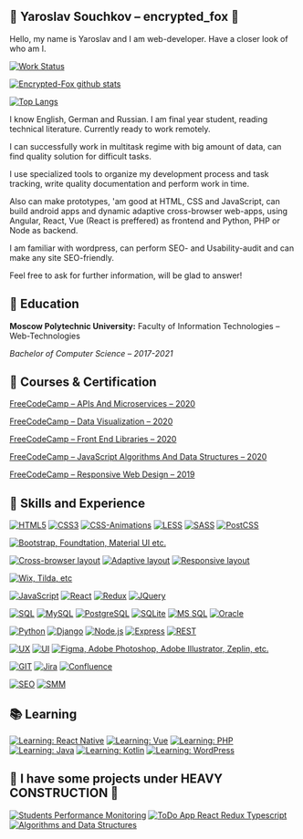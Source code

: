 ## 	:fox_face: Yaroslav Souchkov – encrypted_fox :fox_face:

Hello, my name is Yaroslav and I am web-developer. Have a closer look of who am I.

[![Work Status](https://img.shields.io/badge/status-accepting%20job%20offers-brightgreen?style=for-the-badge)](https://github.com/encrypted-fox)

[![Encrypted-Fox github stats](https://github-readme-stats.vercel.app/api?username=encrypted-fox&theme=dark)](https://github.com/encrypted-fox)

[![Top Langs](https://github-readme-stats.vercel.app/api/top-langs/?username=encrypted-fox&theme=dark)](https://github.com/encrypted-fox)

I know English, German and Russian. I am final year student, reading technical literature. Currently ready to work remotely.

I can successfully work in multitask regime with big amount of data, can find quality solution for difficult tasks.

I use specialized tools to organize my development process and task tracking, write quality documentation and perform work in time.

Also can make prototypes, 'am good at HTML, CSS and JavaScript, can build android apps and dynamic adaptive cross-browser web-apps, using Angular, React, Vue (React is preffered) as frontend and Python, PHP or Node as backend.

I am familiar with wordpress, can perform SEO- and Usability-audit and can make any site SEO-friendly.

Feel free to ask for further information, will be glad to answer!




## :scroll: Education

**Moscow Polytechnic University:** Faculty of Information Technologies – Web-Technologies 

*Bachelor of Computer Science – 2017-2021*


## :receipt: Courses & Certification

[FreeCodeCamp – APIs And Microservices – 2020](https://www.freecodecamp.org/certification/yaroslavsouchkov/apis-and-microservices)

[FreeCodeCamp – Data Visualization – 2020](https://www.freecodecamp.org/certification/yaroslavsouchkov/data-visualization)

[FreeCodeCamp – Front End Libraries – 2020](https://www.freecodecamp.org/certification/yaroslavsouchkov/front-end-libraries)

[FreeCodeCamp – JavaScript Algorithms And Data Structures – 2020](https://www.freecodecamp.org/certification/yaroslavsouchkov/javascript-algorithms-and-data-structures)

[FreeCodeCamp – Responsive Web Design – 2019](https://www.freecodecamp.org/certification/yaroslavsouchkov/responsive-web-design)


## :toolbox: Skills and Experience

[![HTML5](https://img.shields.io/badge/-HTML5-ff69b4?style=for-the-badge)](https://github.com/encrypted-fox)
[![CSS3](https://img.shields.io/badge/-CSS3-ff69b4?style=for-the-badge)](https://github.com/encrypted-fox)
[![CSS-Animations](https://img.shields.io/badge/-CSS3--animations-ff69b4?style=for-the-badge)](https://github.com/encrypted-fox)
[![LESS](https://img.shields.io/badge/-less-ff69b4?style=for-the-badge)](https://github.com/encrypted-fox)
[![SASS](https://img.shields.io/badge/-sass-ff69b4?style=for-the-badge)](https://github.com/encrypted-fox)
[![PostCSS](https://img.shields.io/badge/-postcss-ff69b4?style=for-the-badge)](https://github.com/encrypted-fox)

[![Bootstrap, Foundtation, Material UI etc.](https://img.shields.io/badge/-bootstrap,%20foundation,%20material%20ui,%20etc.-brightgreen?style=for-the-badge)](https://github.com/encrypted-fox)

[![Cross-browser layout](https://img.shields.io/badge/-cross--browser%20layout-informational?style=for-the-badge)](https://github.com/encrypted-fox)
[![Adaptive layout](https://img.shields.io/badge/-adaptive%20layout-informational?style=for-the-badge)](https://github.com/encrypted-fox)
[![Responsive layout](https://img.shields.io/badge/-responsive%20layout-informational?style=for-the-badge)](https://github.com/encrypted-fox)

[![Wix, Tilda, etc](https://img.shields.io/badge/-wix,%20tilda,%20etc.-lightgrey?style=for-the-badge)](https://github.com/encrypted-fox)

[![JavaScript](https://img.shields.io/badge/-javascript-ffcc00?style=for-the-badge)](https://github.com/encrypted-fox)
[![React](https://img.shields.io/badge/-react-ffcc00?style=for-the-badge)](https://github.com/encrypted-fox)
[![Redux](https://img.shields.io/badge/-redux-ffcc00?style=for-the-badge)](https://github.com/encrypted-fox)
[![JQuery](https://img.shields.io/badge/-jquery-ffcc00?style=for-the-badge)](https://github.com/encrypted-fox)

[![SQL](https://img.shields.io/badge/-sql-coral?style=for-the-badge)](https://github.com/encrypted-fox)
[![MySQL](https://img.shields.io/badge/-mysql-coral?style=for-the-badge)](https://github.com/encrypted-fox)
[![PostgreSQL](https://img.shields.io/badge/-postgresql-coral?style=for-the-badge)](https://github.com/encrypted-fox)
[![SQLite](https://img.shields.io/badge/-sqlite-coral?style=for-the-badge)](https://github.com/encrypted-fox)
[![MS SQL](https://img.shields.io/badge/-ms%20sql-coral?style=for-the-badge)](https://github.com/encrypted-fox)
[![Oracle](https://img.shields.io/badge/-oracle-coral?style=for-the-badge)](https://github.com/encrypted-fox)

[![Python](https://img.shields.io/badge/-python-lightblue?style=for-the-badge)](https://github.com/encrypted-fox)
[![Django](https://img.shields.io/badge/-django-lightblue?style=for-the-badge)](https://github.com/encrypted-fox)
[![Node.js](https://img.shields.io/badge/-node.js-lightblue?style=for-the-badge)](https://github.com/encrypted-fox)
[![Express](https://img.shields.io/badge/-express-lightblue?style=for-the-badge)](https://github.com/encrypted-fox)
[![REST](https://img.shields.io/badge/-rest-lightblue?style=for-the-badge)](https://github.com/encrypted-fox)

[![UX](https://img.shields.io/badge/-ux-lightcoral?style=for-the-badge)](https://github.com/encrypted-fox)
[![UI](https://img.shields.io/badge/-ui-lightcoral?style=for-the-badge)](https://github.com/encrypted-fox)
[![Figma, Adobe Photoshop, Adobe Illustrator, Zeplin, etc.](https://img.shields.io/badge/-figma,%20adobe%20photoshop,%20adobe%20illustrator,%20Zeplin,%20etc.-lightcoral?style=for-the-badge)](https://github.com/encrypted-fox)

[![GIT](https://img.shields.io/badge/-git-black?style=for-the-badge)](https://github.com/encrypted-fox)
[![Jira](https://img.shields.io/badge/-jira-black?style=for-the-badge)](https://github.com/encrypted-fox)
[![Confluence](https://img.shields.io/badge/-confluence-black?style=for-the-badge)](https://github.com/encrypted-fox)

[![SEO](https://img.shields.io/badge/-seo-green?style=for-the-badge)](https://github.com/encrypted-fox)
[![SMM](https://img.shields.io/badge/-smm-green?style=for-the-badge)](https://github.com/encrypted-fox)


## :books: Learning 

[![Learning: React Native](https://img.shields.io/badge/learning-react%20native-grey?style=for-the-badge)](https://github.com/encrypted-fox)
[![Learning: Vue](https://img.shields.io/badge/learning-vue-grey?style=for-the-badge)](https://github.com/encrypted-fox)
[![Learning: PHP](https://img.shields.io/badge/learning-php-grey?style=for-the-badge)](https://github.com/encrypted-fox)
[![Learning: Java](https://img.shields.io/badge/learning-java-grey?style=for-the-badge)](https://github.com/encrypted-fox)
[![Learning: Kotlin](https://img.shields.io/badge/learning-kotlin-grey?style=for-the-badge)](https://github.com/encrypted-fox)
[![Learning: WordPress](https://img.shields.io/badge/learning-wordpress-grey?style=for-the-badge)](https://github.com/encrypted-fox)


## :construction: I have some projects under HEAVY CONSTRUCTION :construction:

[![Students Performance Monitoring](https://github-readme-stats.vercel.app/api/pin/?username=encrypted-fox&repo=students_performance_monitoring&theme=dark
)](https://github.com/encrypted-fox/students_performance_monitoring)
[![ToDo App React Redux Typescript](https://github-readme-stats.vercel.app/api/pin/?username=encrypted-fox&repo=todo_app_react_redux_typescript&theme=dark)](https://github.com/encrypted-fox/todo_app_react_redux_typescript)
[![Algorithms and Data Structures](https://github-readme-stats.vercel.app/api/pin/?username=encrypted-fox&repo=algorithms-and-data-structures&theme=dark)](https://github.com/encrypted-fox/algorithms-and-data-structures)
